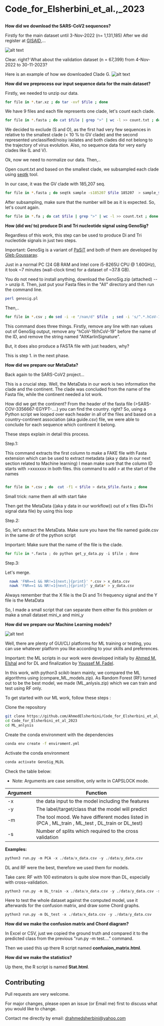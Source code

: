 # Code_for_Elsherbini_et_al.,_2023

## 


**How did we download the SARS-CoV2 sequences?**

Firstly for the main dataset until 3-Nov-2022 (n= 1,131,185)
After we did register at [GISAID](https://www.gisaid.org/),...
  
  ![alt text](https://github.com/AhmedElsherbini/Code_for_Elsherbini_et_al_2023/blob/main/gisaid.jpg)

Clear. right?
What about the validation dataset (n = 67,399) from 4-Nov-2022 to 30-11-2023?

Here is an example of how we downloaded Clade G.
![alt text](https://github.com/AhmedElsherbini/Code_for_Elsherbini_et_al_2023/blob/main/Slide16.jpg)

**How did we preprocess our input sequence data for the main dataset?**

Firstly, we needed to unzip our data.

```bash
for file in *.tar.xz ; do tar -xvf $file ; done 
```
We have 9 files and each file represents one clade, let's count each clade.

```bash
for file in *.fasta ; do cat $file | grep ">" | wc -l >> count.txt ; done
```
We decided to exclude (S and O), as the first had very few sequences in relative to the smallest clade (< 10 % to GV clade) and the second represented unclassified/noisy isolates and both clades did not belong to the trajectory of virus evolution. Also, no sequence data for very early clades like (L and V).

Ok, now we need to normalize our data. Then,..

Open count.txt and based on the smallest clade, we subsampled each clade using [seqtk](https://github.com/lh3/seqtk) tool.

In our case, it was the GV clade with 185,207 seq.

```bash
for file in *.fasta ; do seqtk sample -s185207 $file 185207  > sample_$file.fa ; done
```

After subsampling, make sure that the number will be as it is expected. So, let's count again.

```bash
for file in *.fa ; do cat $file | grep ">" | wc -l >> count.txt ; done
```


**How (did we/ to) produce Di and Tri nucleotide signal using GenoSig?**

Regardless of this work, this step can be used to produce Di and Tri nucleotide signals in just two steps.

Important: GenoSig is a variant of [PaSiT](https://academic.oup.com/bioinformatics/article/36/8/2337/5695704) and both of them are developed by [Gleb Goussarav](https://github.com/GlebGoussarov).

Just in a normal PC (24 GB RAM and Intel core i5-8265U CPU @ 1.60GHz), it took ~7 minutes (wall-clock time) for a dataset of ~37.8 GB).

You do not need to install anything, download the GenoSig.zip (attached) --> unzip it. Then, just put your Fasta files in the "All" directory and then run the command line.


```bash
perl genosig.pl
```
Then,..

```bash
for file in *.csv ; do sed -i -e "/nan/d" $file  ; sed -i 's/^.*.hCoV-19/hCoV-19/' $file   ; sed -i 's/.AltKarlinSignature//' $file   ; sed -i -e 's/^/>/' $file ; cut -f1 < $file > data_$file.fasta ; done
```

This command does three things. Firstly, remove any line with nan values out of GenoSig output, remove any "hCoV-19/hCoV-19" before the name of the ID, and remove the string named "AltKarlinSignature".

But, it does also produce a FASTA file with just headers, why?

This is step 1. in the next phase.

**How did we prepare our MetaData?**

Back again to the SARS-CoV2 project...

This is a crucial step. Well, the MetaData in our work is two information the clade and the continent. The clade was concluded from the name of the Fasta file, while the continent needed a lot work.

How did we get the continent? From the header of the fasta file (>SARS-COV-3356667-EGYPT-....) you can find the country. right? So, using a Python script we looped over each header in all of the files and based on a country-continent association (aka guide.csv) file, we were able to conclude for each sequence which continent it belong.

These steps explain in detail this process.

Step.1:

This command extracts the first column to make a FAKE file with Fasta extension which can be used to extract metadata (aka y data in our next section related to Machine learning) I mean
make sure that the column ID starts with >xxxxxxx in both files. this command to add > at the start of the names

```bash

for file in *.csv ; do  cut -f1 < $file > data_$file.fasta ; done
```


Small trick: name them all with start fake

Then get the MetaData ((aka y data in our workflow)) out of x files (Di+Tri signal data file) by using this loop 

Step.2:

So, let's extract the MetaData. 
Make sure you have the file named guide.csv in the same dir of the python script

Important: Make sure that the name of the file is the clade.

```python
for file in *.fasta ; do python get_y_data.py -i $file ; done
```

Step.3:

Let's merge.

```bash
  nawk 'FNR==1 && NR!=1{next;}{print}' *.csv > x_data.csv
  nawk 'FNR==1 && NR!=1{next;}{print}' y_data* > y_data.csv
```
Always remember that the X file is the Di and Tri frequency signal and the Y file is the MetaData

So, I made a small script that can separate them either fix this problem or make a small dataset mini_x and mini_y

**How did we prepare our Machine Learning models?**


![alt text](https://github.com/AhmedElsherbini/Code_for_Elsherbini_et_al_2023/blob/main/Slide8.jpg)

Well, there are plenty of GUI/CLI platforms for ML training or testing, you can use whatever platform you like according to your skills and preferences.

Important: the ML scripts in our work were developed initially by [Ahmed M. Elshal](https://github.com/Ahmed-M-Elshal) and for DL and finalization by [Youssef M. Fadel](https://github.com/you27-mohamed).

In this work, with python3 scikit-learn mainly, we compared the ML algorithms using (compare_ML_models.zip). As Random Forest (RF) turned out to be the best model, we made (ML_anlysis.zip) which we can train and test using RF only.


To get started with our ML work, follow these steps :

Clone the repository

```bash
git clone https://github.com/AhmedElsherbini/Code_for_Elsherbini_et_al_2023.git
cd Code_for_Elsherbini_et_al_2023
cd ML_anlysis
```
Create the conda environment with the dependencies

```bash
conda env create -f enviroment.yml
```
Activate the conda environment

```bash
conda activate GenoSig_MLDL
```




Check the table below:
- Note: Arguments are case sensitive, only write in CAPSLOCK mode.

| Argument  |  Function |
|---|---|
| -x | the data input to the model including the features|
|  -y |  The label/target/class that the model will predict|
| -m  |  The tool mood. We have different modes listed in (PCA , ML_train , ML_test , DL_train or DL_test) |
| -s  |  Number of splits which required to the cross validation|(10 is the most used)

**Examples:**

```python
python3 run.py -m PCA -x ./data/x_data.csv -y ./data/y_data.csv 
```
DL and RF were the best, therefore we used them for models.

Take care: RF with 100 estimators is quite slow more than DL, especially with cross-validation. 

```python
python3 run.py -m DL_train -x ./data/x_data.csv -y ./data/y_data.csv -s 10
```

Here to test the whole dataset against the computed model, use it afterwards for the confusion matrix, and draw some Chord graphs.

```python
python3 run.py -m DL_test -x ./data/x_data.csv -y ./data/y_data.csv
```

**How did we make the confusion matrix and Chord diagram?**

In Excel or CSV, just we copied the ground truth and compared it to the predicted class from the previous "run.py -m test...." command.

Then we used this up there R script named **confusion_matrix.html**.

**How did we make the statistics?**

Up there, the R script is named **Stat.html**.


## Contributing
Pull requests are very welcome. 

For major changes, please open an issue (or Email me) first to discuss what you would like to change.

Contact me directly by email: drahmedsherbini@yahoo.com

